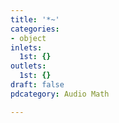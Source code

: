 ```yaml
---
title: '*~'
categories:
- object
inlets:
  1st: {}
outlets:
  1st: {}
draft: false
pdcategory: Audio Math

---
```


